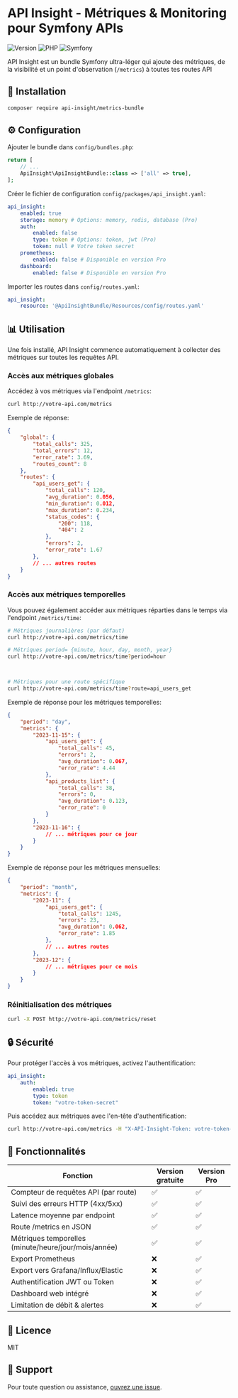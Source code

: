 # API Insight - Métriques & Monitoring pour Symfony APIs

![Version](https://img.shields.io/badge/version-1.1.0-blue.svg)
![PHP](https://img.shields.io/badge/php-8.2%2B-purple.svg)
![Symfony](https://img.shields.io/badge/symfony-6.x%20%7C%207.x-black.svg)



API Insight est un bundle Symfony ultra-léger qui ajoute des métriques, de la visibilité et un point d'observation (`/metrics`) à toutes tes routes API
## 🚀 Installation

```bash
composer require api-insight/metrics-bundle
```

## ⚙️ Configuration

Ajouter le bundle dans `config/bundles.php`:

```php
return [
    // ...
    ApiInsight\ApiInsightBundle::class => ['all' => true],
];
```

Créer le fichier de configuration `config/packages/api_insight.yaml`:

```yaml
api_insight:
    enabled: true
    storage: memory # Options: memory, redis, database (Pro)
    auth:
        enabled: false
        type: token # Options: token, jwt (Pro)
        token: null # Votre token secret
    prometheus:
        enabled: false # Disponible en version Pro
    dashboard:
        enabled: false # Disponible en version Pro
```

Importer les routes dans `config/routes.yaml`:

```yaml
api_insight:
    resource: '@ApiInsightBundle/Resources/config/routes.yaml'
```

## 📊 Utilisation

Une fois installé, API Insight commence automatiquement à collecter des métriques sur toutes les requêtes API.

### Accès aux métriques globales

Accédez à vos métriques via l'endpoint `/metrics`:

```bash
curl http://votre-api.com/metrics
```

Exemple de réponse:

```json
{
    "global": {
        "total_calls": 325,
        "total_errors": 12,
        "error_rate": 3.69,
        "routes_count": 8
    },
    "routes": {
        "api_users_get": {
            "total_calls": 120,
            "avg_duration": 0.056,
            "min_duration": 0.012,
            "max_duration": 0.234,
            "status_codes": {
                "200": 118,
                "404": 2
            },
            "errors": 2,
            "error_rate": 1.67
        },
        // ... autres routes
    }
}
```

### Accès aux métriques temporelles

Vous pouvez également accéder aux métriques réparties dans le temps via l'endpoint `/metrics/time`:

```bash
# Métriques journalières (par défaut)
curl http://votre-api.com/metrics/time

# Métriques period= {minute, hour, day, month, year}
curl http://votre-api.com/metrics/time?period=hour



# Métriques pour une route spécifique
curl http://votre-api.com/metrics/time?route=api_users_get
```

Exemple de réponse pour les métriques temporelles:

```json
{
    "period": "day",
    "metrics": {
        "2023-11-15": {
            "api_users_get": {
                "total_calls": 45,
                "errors": 2,
                "avg_duration": 0.067,
                "error_rate": 4.44
            },
            "api_products_list": {
                "total_calls": 38,
                "errors": 0,
                "avg_duration": 0.123,
                "error_rate": 0
            }
        },
        "2023-11-16": {
            // ... métriques pour ce jour
        }
    }
}
```

Exemple de réponse pour les métriques mensuelles:

```json
{
    "period": "month",
    "metrics": {
        "2023-11": {
            "api_users_get": {
                "total_calls": 1245,
                "errors": 23,
                "avg_duration": 0.062,
                "error_rate": 1.85
            },
            // ... autres routes
        },
        "2023-12": {
            // ... métriques pour ce mois
        }
    }
}
```

### Réinitialisation des métriques

```bash
curl -X POST http://votre-api.com/metrics/reset
```

## 🔒 Sécurité

Pour protéger l'accès à vos métriques, activez l'authentification:

```yaml
api_insight:
    auth:
        enabled: true
        type: token
        token: "votre-token-secret"
```

Puis accédez aux métriques avec l'en-tête d'authentification:

```bash
curl http://votre-api.com/metrics -H "X-API-Insight-Token: votre-token-secret"
```

## 🌟 Fonctionnalités

| Fonction | Version gratuite | Version Pro |
|----------|-----------------|------------|
| Compteur de requêtes API (par route) | ✅ | ✅ |
| Suivi des erreurs HTTP (4xx/5xx) | ✅ | ✅ |
| Latence moyenne par endpoint | ✅ | ✅ |
| Route /metrics en JSON | ✅ | ✅ |
| Métriques temporelles (minute/heure/jour/mois/année) | ✅ | ✅ |
| Export Prometheus | ❌ | ✅ |
| Export vers Grafana/Influx/Elastic | ❌ | ✅ |
| Authentification JWT ou Token | ❌ | ✅ |
| Dashboard web intégré | ❌ | ✅ |
| Limitation de débit & alertes | ❌ | ✅ |

## 📝 Licence

MIT

## 🤝 Support

Pour toute question ou assistance, [ouvrez une issue](https://github.com/api-insight/metrics-bundle/issues). 
